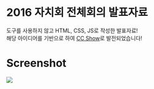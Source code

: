 # 2016 자치회 전체회의 발표자료
도구를 사용하지 않고 HTML, CSS, JS로 작성한 발표자료! </br>
해당 아이디어를 기반으로 하여 [CC Show](https://github.com/CC-Show-Web)로 발전되었습니다!

# Screenshot
![](http://cfile4.uf.tistory.com/image/999CE1485A49EEE92C9949)

